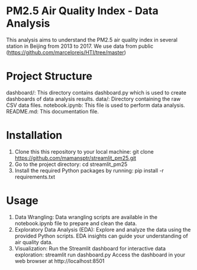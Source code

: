 # PM2.5 Air Quality Index - Data Analysis 
This analysis aims to understand the PM2.5 air quality index in several station in Beijing from 2013 to 2017. We use data from public (https://github.com/marceloreis/HTI/tree/master)

# Project Structure
dashboard/: This directory contains dashboard.py which is used to create dashboards of data analysis results.
data/: Directory containing the raw CSV data files.
notebook.ipynb: This file is used to perform data analysis.
README.md: This documentation file.

# Installation
1. Clone this this repository to your local machine: git clone https://github.com/mamansptr/streamlit_pm25.git
2. Go to the project directory: cd streamlit_pm25
3. Install the required Python packages by running: pip install -r requirements.txt

# Usage
1. Data Wrangling: Data wrangling scripts are available in the notebook.ipynb file to prepare and clean the data.
2. Exploratory Data Analysis (EDA): Explore and analyze the data using the provided Python scripts. EDA insights can guide your understanding of air quality data.
3. Visualization: Run the Streamlit dashboard for interactive data exploration: streamlit run dashboard.py
Access the dashboard in your web browser at http://localhost:8501
